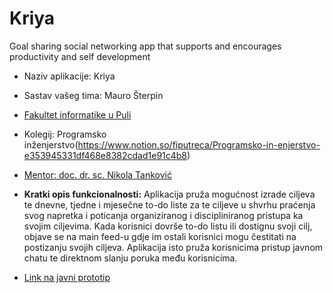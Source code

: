 # Kriya
Goal sharing social networking app that supports and encourages productivity and self development

- Naziv aplikacije: Kriya
- Sastav vašeg tima: Mauro Šterpin
- [Fakultet informatike u Puli](https://fipu.unipu.hr/fipu)
- Kolegij: Programsko inženjerstvo(https://www.notion.so/fiputreca/Programsko-in-enjerstvo-e353945331df468e8382cdad1e91c4b8)

- [Mentor: doc. dr. sc. Nikola Tanković](https://www.notion.so/fiputreca/Kontakt-stranica-875574d1b92248b1a8e90dae52cd29a9)

- **Kratki opis funkcionalnosti:** Aplikacija pruža mogućnost izrade ciljeva te dnevne, tjedne i mjesečne to-do liste za te ciljeve u shvrhu praćenja svog napretka i poticanja organiziranog i discipliniranog pristupa ka svojim ciljevima. Kada korisnici dovrše to-do listu ili dostignu svoji cilj, objave se na main feed-u gdje im ostali korisnici mogu čestitati na postizanju svojih ciljeva. Aplikacija isto pruža korisnicima pristup javnom chatu te direktnom slanju poruka među korisnicima. 
- [Link na javni prototip](https://www.figma.com/proto/q84KBWchrvBImKlMHo6M62/Kriya?node-id=1%3A2&starting-point-node-id=1%3A2)

